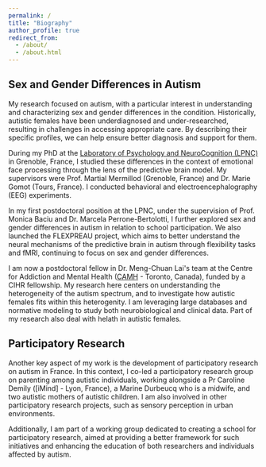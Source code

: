 ```yaml
---
permalink: /
title: "Biography"
author_profile: true
redirect_from: 
  - /about/
  - /about.html
---
```


## Sex and Gender Differences in Autism
My research focused on autism, with a particular interest in understanding and characterizing sex and gender differences in the condition. Historically, autistic females have been underdiagnosed and under-researched, resulting in challenges in accessing appropriate care. By describing their specific profiles, we can help ensure better diagnosis and support for them.

During my PhD at the [Laboratory of Psychology and NeuroCognition (LPNC)](https://lpnc.univ-grenoble-alpes.fr/en) in Grenoble, France, I studied these differences in the context of emotional face processing through the lens of the predictive brain model. My supervisors were Prof. Martial Mermillod (Grenoble, France) and Dr. Marie Gomot (Tours, France). I conducted behavioral and electroencephalography (EEG) experiments.

In my first postdoctoral position at the LPNC, under the supervision of Prof. Monica Baciu and Dr. Marcela Perrone-Bertolotti, I further explored sex and gender differences in autism in relation to school participation. We also launched the FLEXPREAU project, which aims to better understand the neural mechanisms of the predictive brain in autism through flexibility tasks and fMRI, continuing to focus on sex and gender differences.

I am now a postdoctoral fellow in Dr. Meng-Chuan Lai's team at the Centre for Addiction and Mental Health ([CAMH](https://www.camh.ca) - Toronto, Canada), funded by a CIHR fellowship. My research here centers on understanding the heterogeneity of the autism spectrum, and to investigate how autistic females fits within this heterogenity. I am leveraging large databases and normative modeling to study both neurobiological and clinical data. Part of my research also deal with helath in autistic females.

## Participatory Research
Another key aspect of my work is the development of participatory research on autism in France. In this context, I co-led a participatory research group on parenting among autistic individuals, working alongside a Pr Caroline Demily ([iMind] - Lyon, France), a Marine Durbeucq who is a midwife, and two autistic mothers of autistic children. I am also involved in other participatory research projects, such as sensory perception in urban environments.

Additionally, I am part of a working group dedicated to creating a school for participatory research, aimed at providing a better framework for such initiatives and enhancing the education of both researchers and individuals affected by autism.

